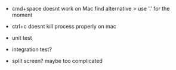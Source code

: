 - cmd+space doesnt work on Mac find alternative > use '.' for the moment
- ctrl+c doesnt kill process properly on mac

- unit test
- integration test?
- split screen? maybe too complicated
